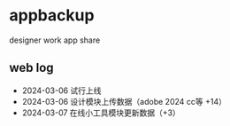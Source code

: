 # appbackup
designer work app share

## web log

- 2024-03-06 试行上线
- 2024-03-06 设计模块上传数据（adobe 2024 cc等 +14）
- 2024-03-07 在线小工具模块更新数据（+3）
